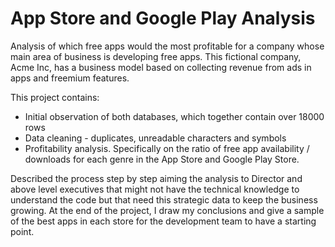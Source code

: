# App Store and Google Play Analysis

Analysis of which free apps would the most profitable for a company whose main area of business is developing free apps. This fictional company, Acme Inc, has a business model based on collecting revenue from ads in apps and freemium features. 

This project contains:
- Initial observation of both databases, which together contain over 18000 rows
- Data cleaning - duplicates, unreadable characters and symbols
- Profitability analysis. Specifically on the ratio of free app availability / downloads for each genre in the App Store and Google Play Store. 

Described the process step by step aiming the analysis to Director and above level executives that might not have the technical knowledge to understand the code but that need this strategic data to keep the business growing. At the end of the project, I draw my conclusions and give a sample of the best apps in each store for the development team to have a starting point.
